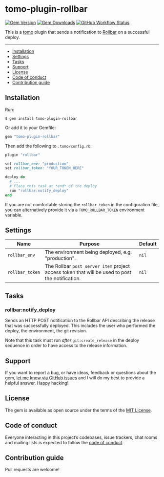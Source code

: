 # tomo-plugin-rollbar

[![Gem Version](https://img.shields.io/gem/v/tomo-plugin-rollbar)](https://rubygems.org/gems/tomo-plugin-rollbar)
[![Gem Downloads](https://img.shields.io/gem/dt/tomo-plugin-rollbar)](https://www.ruby-toolbox.com/projects/tomo-plugin-rollbar)
[![GitHub Workflow Status](https://img.shields.io/github/actions/workflow/status/mattbrictson/tomo-plugin-rollbar/ci.yml)](https://github.com/mattbrictson/tomo-plugin-rollbar/actions/workflows/ci.yml)

This is a [tomo](https://github.com/mattbrictson/tomo) plugin that sends a notification to [Rollbar](https://rollbar.com) on a successful deploy.

---

- [Installation](#installation)
- [Settings](#settings)
- [Tasks](#tasks)
- [Support](#support)
- [License](#license)
- [Code of conduct](#code-of-conduct)
- [Contribution guide](#contribution-guide)


## Installation

Run:

```
$ gem install tomo-plugin-rollbar
```

Or add it to your Gemfile:

```ruby
gem "tomo-plugin-rollbar"
```

Then add the following to `.tomo/config.rb`:

```ruby
plugin "rollbar"

set rollbar_env: "production"
set rollbar_token: "YOUR_TOKEN_HERE"

deploy do
  # ...
  # Place this task at *end* of the deploy
  run "rollbar:notify_deploy"
end
```

If you are not comfortable storing the `rollbar_token` in the configuration file, you can alternatively provide it via a `TOMO_ROLLBAR_TOKEN` environment variable.

## Settings

| Name            | Purpose                                                                                         | Default |
| --------------- | ----------------------------------------------------------------------------------------------- | ------- |
| `rollbar_env`   | The environment being deployed, e.g. "production".                                              | `nil`   |
| `rollbar_token` | The Rollbar `post_server_item` project access token that will be used to post the notification. | `nil`   |

## Tasks

### rollbar:notify_deploy

Sends an HTTP POST notification to the Rollbar API describing the release that was successfully deployed. This includes the user who performed the deploy, the environment, the git revision.

Note that this task must run _after_ `git:create_release` in the deploy sequence in order to have access to the release information.

## Support

If you want to report a bug, or have ideas, feedback or questions about the gem, [let me know via GitHub issues](https://github.com/mattbrictson/tomo-plugin-rollbar/issues/new) and I will do my best to provide a helpful answer. Happy hacking!

## License

The gem is available as open source under the terms of the [MIT License](LICENSE.txt).

## Code of conduct

Everyone interacting in this project’s codebases, issue trackers, chat rooms and mailing lists is expected to follow the [code of conduct](CODE_OF_CONDUCT.md).

## Contribution guide

Pull requests are welcome!
